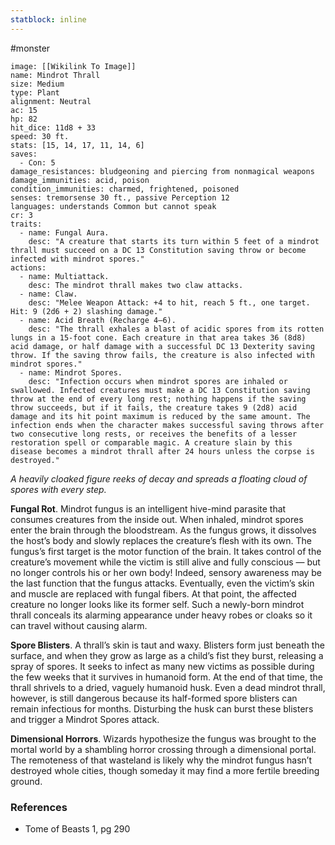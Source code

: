 ```yaml
---
statblock: inline
---
```

 #monster 

```statblock
image: [[Wikilink To Image]]
name: Mindrot Thrall
size: Medium
type: Plant
alignment: Neutral
ac: 15
hp: 82
hit_dice: 11d8 + 33
speed: 30 ft.
stats: [15, 14, 17, 11, 14, 6]
saves:
  - Con: 5
damage_resistances: bludgeoning and piercing from nonmagical weapons
damage_immunities: acid, poison
condition_immunities: charmed, frightened, poisoned
senses: tremorsense 30 ft., passive Perception 12
languages: understands Common but cannot speak
cr: 3
traits:
  - name: Fungal Aura.
    desc: "A creature that starts its turn within 5 feet of a mindrot thrall must succeed on a DC 13 Constitution saving throw or become infected with mindrot spores."
actions:
  - name: Multiattack.
    desc: The mindrot thrall makes two claw attacks.
  - name: Claw.
    desc: "Melee Weapon Attack: +4 to hit, reach 5 ft., one target. Hit: 9 (2d6 + 2) slashing damage."
  - name: Acid Breath (Recharge 4–6).
    desc: "The thrall exhales a blast of acidic spores from its rotten lungs in a 15-foot cone. Each creature in that area takes 36 (8d8) acid damage, or half damage with a successful DC 13 Dexterity saving throw. If the saving throw fails, the creature is also infected with mindrot spores."
  - name: Mindrot Spores.
    desc: "Infection occurs when mindrot spores are inhaled or swallowed. Infected creatures must make a DC 13 Constitution saving throw at the end of every long rest; nothing happens if the saving throw succeeds, but if it fails, the creature takes 9 (2d8) acid damage and its hit point maximum is reduced by the same amount. The infection ends when the character makes successful saving throws after two consecutive long rests, or receives the benefits of a lesser restoration spell or comparable magic. A creature slain by this disease becomes a mindrot thrall after 24 hours unless the corpse is destroyed."
```

_A heavily cloaked figure reeks of decay and spreads a floating cloud of spores with every step._

**Fungal Rot**. Mindrot fungus is an intelligent hive-mind parasite that consumes creatures from the inside out. When inhaled, mindrot spores enter the brain through the bloodstream. As the fungus grows, it dissolves the host’s body and slowly replaces the creature’s flesh with its own. The fungus’s first target is the motor function of the brain. It takes control of the creature’s movement while the victim is still alive and fully conscious — but no longer controls his or her own body! Indeed, sensory awareness may be the last function that the fungus attacks. Eventually, even the victim’s skin and muscle are replaced with fungal fibers. At that point, the affected creature no longer looks like its former self. Such a newly-born mindrot thrall conceals its alarming appearance under heavy robes or cloaks so it can travel without causing alarm.

**Spore Blisters**. A thrall’s skin is taut and waxy. Blisters form just beneath the surface, and when they grow as large as a child’s fist they burst, releasing a spray of spores. It seeks to infect as many new victims as possible during the few weeks that it survives in humanoid form. At the end of that time, the thrall shrivels to a dried, vaguely humanoid husk. Even a dead mindrot thrall, however, is still dangerous because its half-formed spore blisters can remain infectious for months. Disturbing the husk can burst these blisters and trigger a Mindrot Spores attack.

**Dimensional Horrors**. Wizards hypothesize the fungus was brought to the mortal world by a shambling horror crossing through a dimensional portal. The remoteness of that wasteland is likely why the mindrot fungus hasn’t destroyed whole cities, though someday it may find a more fertile breeding ground.

### References

* Tome of Beasts 1, pg 290
